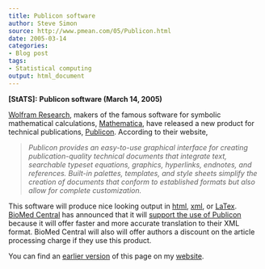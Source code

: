 ```yaml
---
title: Publicon software
author: Steve Simon
source: http://www.pmean.com/05/Publicon.html
date: 2005-03-14
categories:
- Blog post
tags:
- Statistical computing
output: html_document
---
```

**[StATS]:** **Publicon software (March 14, 2005)**

[Wolfram Research](http://www.wolfram.com/), makers of the famous
software for symbolic mathematical calculations,
[Mathematica](http://www.wolfram.com/products/mathematica/), have
released a new product for technical publications,
[Publicon](http://www.wolfram.com/products/publicon/index.html).
According to their website,

> *Publicon provides an easy-to-use graphical interface for creating
> publication-quality technical documents that integrate text,
> searchable typeset equations, graphics, hyperlinks, endnotes, and
> references. Built-in palettes, templates, and style sheets simplify
> the creation of documents that conform to established formats but also
> allow for complete customization.*

This software will produce nice looking output in
[html](http://en.wikipedia.org/wiki/Html),
[xml](http://en.wikipedia.org/wiki/XML), or
[LaTex](http://en.wikipedia.org/wiki/LaTeX). [BioMed
Central](http://www.biomedcentral.com) has announced that it will
[support the use of
Publicon](http://www.biomedcentral.com/info/ifora/publicon) because it
will offer faster and more accurate translation to their XML format.
BioMed Central will also will offer authors a discount on the article
processing charge if they use this product.

You can find an [earlier version][sim1] of this page on my [website][sim2].

[sim1]: http://www.pmean.com/05/Publicon.html
[sim2]: http://www.pmean.com



